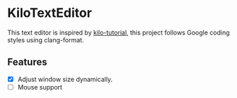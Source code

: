 # KiloTextEditor

This text editor is inspired by [kilo-tutorial](https://github.com/snaptoken/kilo-tutorial), this project follows Google coding styles using clang-format.

## Features

- [x] Adjust window size dynamically.
- [ ] Mouse support

